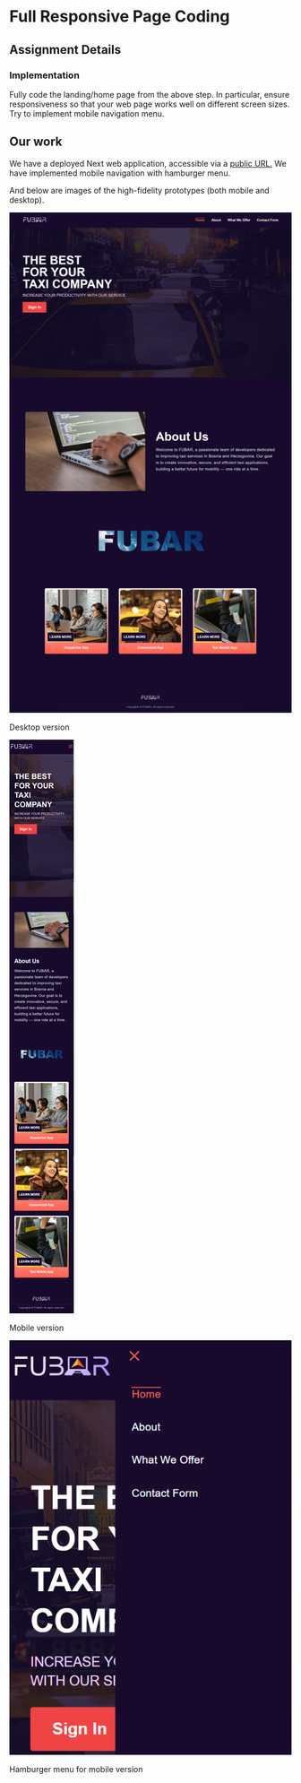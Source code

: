 # Full Responsive Page Coding

## **Assignment Details**

### **Implementation**

Fully code the landing/home page from the above step. In particular, ensure responsiveness so that your web page works well on different screen sizes. Try to implement mobile navigation menu.

## Our work

We have a deployed Next web application, accessible via a [public URL.](https://hci-project-kappa.vercel.app/) We have implemented mobile navigation with hamburger menu.

And below are images of the high-fidelity prototypes (both mobile and desktop). 

![Desktop version](DesktopVersion.png)

Desktop version

![Mobile version](MobileVersion.png)

Mobile version

![Hamburger menu for mobile version](HamburgerMenu.png)

Hamburger menu for mobile version